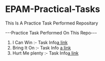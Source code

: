 # EPAM-Practical-Tasks
This Is A Practice Task Performed Repositary

---Practice Task Performed On This Repo---
1. I Can Win :- Task Info[a link](https://github.com/anikurhade/EPAM-Practical-Tasks/Icanwin.txt)
2. Bring It On :- Task Info [a link](https://github.com/anikurhade/EPAM-Practical-Tasks/bringIton.txt)
3. Hurt Me plenty :- Task Info[a link](https://github.com/anikurhade/EPAM-Practical-Tasks/hurtmeplenty.txt)

